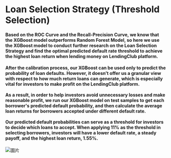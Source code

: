 # Loan Selection Strategy (Threshold Selection)
#### Based on the ROC Curve and the Recall-Precision Curve, we know that the XGBoost model outperforms Random Forest Model, so here we use the XGBoost model to conduct further research on the Loan Selection Strategy and find the optimal predicted default rate threshold to achieve the highest loan return when lending money on LendingClub platform.

#### After the calibration process, our XGBoost can be used only to predict the probability of loan defaults. However, it doesn’t offer us a granular view with respect to how much return loans can generate, which is especially vital for investors to make profit on the LendingClub platform. <br><br> As a result, in order to help investors avoid unnecessary losses and make reasonable profit, we run our XGBoost model on test samples to get each borrower's predicted default probability, and then calculate the average loan returns for borrowers accepted under different default rate. <br><br> Our predicted default probabilities can serve as a threshold for investors to decide which loans to accept. When applying 11% as the threshold in selecting borrowers, investors will have a lower default rate, a steady payoff, and the highest loan return, 1.55%.

![圖片](https://user-images.githubusercontent.com/92542287/208196847-e471f232-ead1-43e7-8c15-efaf066dd231.png)



